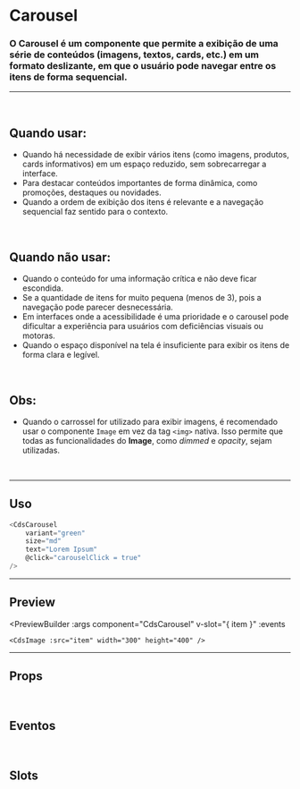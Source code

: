 # Carousel

### O Carousel é um componente que permite a exibição de uma série de conteúdos (imagens, textos, cards, etc.) em um formato deslizante, em que o usuário pode navegar entre os itens de forma sequencial.
---
<br>

## Quando usar:
- Quando há necessidade de exibir vários itens (como imagens, produtos, cards informativos) em um espaço reduzido, sem sobrecarregar a interface.
- Para destacar conteúdos importantes de forma dinâmica, como promoções, destaques ou novidades.
- Quando a ordem de exibição dos itens é relevante e a navegação sequencial faz sentido para o contexto.

<br>

## Quando não usar:
- Quando o conteúdo for uma informação crítica e não deve ficar escondida.
- Se a quantidade de itens for muito pequena (menos de 3), pois a navegação pode parecer desnecessária.
- Em interfaces onde a acessibilidade é uma prioridade e o carousel pode dificultar a experiência para usuários com deficiências visuais ou motoras.
- Quando o espaço disponível na tela é insuficiente para exibir os itens de forma clara e legível.

<br>

## Obs:
- Quando o carrossel for utilizado para exibir imagens, é recomendado usar o componente `Image` em vez da tag `<img>` nativa. Isso permite que todas as funcionalidades do <b>Image</b>, como <i>dimmed</i> e <i>opacity</i>, sejam utilizadas.

<br>

---

## Uso

```js
<CdsCarousel
	variant="green"
	size="md"
	text="Lorem Ipsum"
	@click="carouselClick = true"
/>
```

---

## Preview

<PreviewBuilder
	:args
	component="CdsCarousel"
	v-slot="{ item }"
	:events
>
	<CdsImage :src="item" width="300" height="400" />
</PreviewBuilder>

---

## Props

<APITable
	name="CdsCarousel"
	section="props"
/>
<br>

## Eventos

<APITable
	name="CdsCarousel"
	section="events"
/>
<br>

## Slots

<APITable
	name="CdsCarousel"
	section="slots"
/>

<script setup>
import { ref } from 'vue';
import CdsCarousel from '@/components/Carousel.vue';

const events = [
	'item-click'
];

const args = ref({
	items: [
		'https://picsum.photos/600/800?random=1',
		'https://picsum.photos/600/800?random=2',
		'https://picsum.photos/600/800?random=3',
		'https://picsum.photos/600/800?random=4',
		'https://picsum.photos/600/800?random=5',
		'https://picsum.photos/600/800?random=6',
		'https://picsum.photos/600/800?random=7',
	],
	gap: 0,
	snapTo: 'start',
	showArrows: false,
	darkArrows: false,
	clickable: false,
});
</script>
